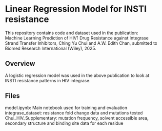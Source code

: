 # Linear Regression Model for INSTI resistance

This repository contains code and dataset used in the publication:  
Machine Learning Prediction of HIV1 Drug Resistance against Integrase Strand Transfer Inhibitors, Ching Yu Chui and A.W. Edith Chan, submitted to Biomed Research International (Wiley), 2025.

## Overview
A logistic regression model was used in the above publication to look at INSTI resistance patterns in HIV integrase.

## Files
model.ipynb: Main notebook used for training and evaluation  
integrase_dataset: resistance fold change data and mutations tested  
Chui_HIV_Supplementary: mutation frequency, solvent accessible area, secondary structure and binding site data for each residue
